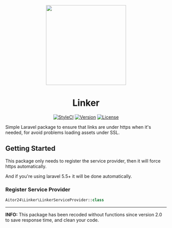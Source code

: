 <p align="center"><img height="250" src="http://i.imgur.com/UtTIlBO.png"></p>

<h1 align="center">Linker</h1>

<p align="center">
    <a href="https://styleci.io/repos/76742350"><img src="https://styleci.io/repos/76742350/shield?style=flat&branch=master" alt="StyleCI"></a>
    <a href="https://github.com/24aitor/Linker/releases"><img src="https://poser.pugx.org/aitor24/linker/v/stable.svg" alt="Version"></a>
    <a href="https://raw.githubusercontent.com/24aitor/linker/master/LICENSE"><img src="https://poser.pugx.org/aitor24/linker/license.svg" alt="License"></a>
</p>


Simple Laravel package to ensure that links are under https when it's needed, for avoid problems loading assets under SSL.

## Getting Started

This package only needs to register the service provider, then it will force https automatically.

And if you're using laravel 5.5+ it will be done automatically.

### Register Service Provider

```php
Aitor24\Linker\LinkerServiceProvider::class
```

<hr>

**INFO:** This package has been recoded without functions since version 2.0 to save response time, and clean your code.
